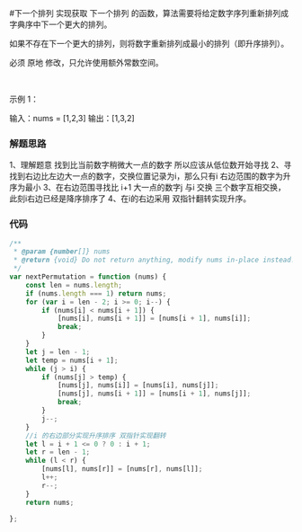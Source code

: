 #下一个排列
实现获取 下一个排列 的函数，算法需要将给定数字序列重新排列成字典序中下一个更大的排列。

如果不存在下一个更大的排列，则将数字重新排列成最小的排列（即升序排列）。

必须 原地 修改，只允许使用额外常数空间。

 

示例 1：

输入：nums = [1,2,3]
输出：[1,3,2]



### 解题思路
1、理解题意 找到比当前数字稍微大一点的数字 所以应该从低位数开始寻找
2、寻找到右边比左边大一点的数字，交换位置记录为i，那么只有i 右边范围的数字为升序为最小
3、在右边范围寻找比 i+1 大一点的数字j 与i 交换 三个数字互相交换，此刻i右边已经是降序排序了
4、在i的右边采用 双指针翻转实现升序。

### 代码

```javascript
/**
 * @param {number[]} nums
 * @return {void} Do not return anything, modify nums in-place instead.
 */
var nextPermutation = function (nums) {
    const len = nums.length;
    if (nums.length === 1) return nums;
    for (var i = len - 2; i >= 0; i--) {
        if (nums[i] < nums[i + 1]) {
            [nums[i], nums[i + 1]] = [nums[i + 1], nums[i]];
            break;
        }
    }
    let j = len - 1;
    let temp = nums[i + 1];
    while (j > i) {
        if (nums[j] > temp) {
            [nums[j], nums[i]] = [nums[i], nums[j]];
            [nums[j], nums[i + 1]] = [nums[i + 1], nums[j]];
            break;
        }
        j--;
    }
    //i 的右边部分实现升序排序 双指针实现翻转
    let l = i + 1 <= 0 ? 0 : i + 1;
    let r = len - 1;
    while (l < r) {
        [nums[l], nums[r]] = [nums[r], nums[l]];
        l++;
        r--;
    }
    return nums;

};
```